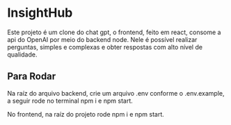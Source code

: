 # InsightHub
Este projeto é um clone do chat gpt, o frontend, feito em react, consome a api do OpenAI por meio do backend node. Nele é possível realizar perguntas, simples e complexas e obter respostas com alto nível de qualidade.

## Para Rodar

Na raíz do arquivo backend, crie um arquivo .env conforme o .env.example, a seguir rode no terminal npm i e npm start.

No frontend, na raíz do projeto rode npm i e npm start.
